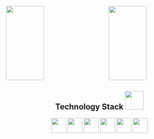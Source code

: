 <p style="display:flex;justify-content:space-between">
  <img src = "https://github-readme-stats.vercel.app/api?username=yydounai1234&show_icons=true&theme=tokyonight&line_height=25" style="width:45%;height: 200px">
  <img width="50%" src="https://github-readme-streak-stats.herokuapp.com/?user=yydounai1234&show_icons=true&locale=en&layout=compact&theme=radical&line_height=0" style="width:45%;height: 200px" />
</p>
<h2 align="center">Technology Stack <img src="https://media.giphy.com/media/mGcNjsfWAjY5AEZNw6/giphy.gif" width="50"></h2>
<p align="center">
<img style="height: 40px" src="https://img.shields.io/badge/-JavaScript-black?style=flat-square&logo=javascript"/>
<img style="height: 40px" src="https://img.shields.io/badge/-Nodejs-black?style=flat-square&logo=Node.js"/>
<img style="height: 40px" src="https://img.shields.io/badge/-Nestjs-black?style=flat-square&logo=Nestjs"/>
<img style="height: 40px" src="https://img.shields.io/badge/-React-black?style=flat-square&logo=react"/>
<img style="height: 40px" src="https://img.shields.io/badge/-Vuejs-black?style=flat-square&logo=vue.js" />
<img style="height: 40px" src="https://img.shields.io/badge/-MySQL-black?style=flat-square&logo=mysql"/>
</p>


